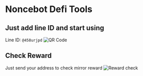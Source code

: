 # Noncebot Defi Tools

## Just add line ID and start using
Line ID: `@458urjpd`
![QR Code](https://github.com/methuz/noncebot-defi-tools/raw/main/img/qr.png)

## Check Reward

Just send your address to check mirror reward
![Reward check](https://github.com/methuz/noncebot-defi-tools/raw/main/img/reward.png)
